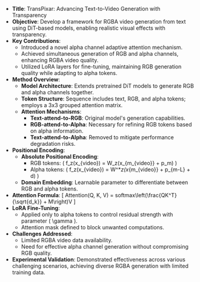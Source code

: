 - **Title**: TransPixar: Advancing Text-to-Video Generation with Transparency
- **Objective**: Develop a framework for RGBA video generation from text using DiT-based models, enabling realistic visual effects with transparency.
- **Key Contributions**:
  - Introduced a novel alpha channel adaptive attention mechanism.
  - Achieved simultaneous generation of RGB and alpha channels, enhancing RGBA video quality.
  - Utilized LoRA layers for fine-tuning, maintaining RGB generation quality while adapting to alpha tokens.
- **Method Overview**:
  - **Model Architecture**: Extends pretrained DiT models to generate RGB and alpha channels together.
  - **Token Structure**: Sequence includes text, RGB, and alpha tokens; employs a 3x3 grouped attention matrix.
  - **Attention Mechanisms**:
    - **Text-attend-to-RGB**: Original model's generation capabilities.
    - **RGB-attend-to-Alpha**: Necessary for refining RGB tokens based on alpha information.
    - **Text-attend-to-Alpha**: Removed to mitigate performance degradation risks.
- **Positional Encoding**:
  - **Absolute Positional Encoding**: 
    - RGB tokens: \( f_z(x_{video}) = W_z(x_{m_{video}} + p_m) \)
    - Alpha tokens: \( f_z(x_{video}) = W^*_z(x_{m_{video}} + p_{m-L} + d) \)
  - **Domain Embedding**: Learnable parameter to differentiate between RGB and alpha tokens.
- **Attention Formula**: 
  \[
  Attention(Q, K, V) = softmax\left(\frac{QK^T}{\sqrt{d_k}} + M\right)V
  \]
- **LoRA Fine-Tuning**: 
  - Applied only to alpha tokens to control residual strength with parameter \( \gamma \).
  - Attention mask defined to block unwanted computations.
- **Challenges Addressed**:
  - Limited RGBA video data availability.
  - Need for effective alpha channel generation without compromising RGB quality.
- **Experimental Validation**: Demonstrated effectiveness across various challenging scenarios, achieving diverse RGBA generation with limited training data.